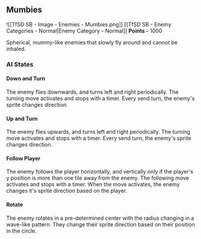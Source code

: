 ## Mumbies
![[TfSD SB - Image - Enemies - Mumbies.png]]
[[TfSD SB - Enemy Categories - Normal|Enemy Category - Normal]]
**Points -** 1000

Spherical, mummy-like enemies that slowly fly around and cannot be inhaled.
### AI States
#### Down and Turn
The enemy flies downwards, and turns left and right periodically. The turning move activates and stops with a timer. Every send turn, the enemy's sprite changes direction.
#### Up and Turn
The enemy flies upwards, and turns left and right periodically. The turning move activates and stops with a timer. Every send turn, the enemy's sprite changes direction.
#### Follow Player
The enemy follows the player horizontally, and vertically only if the player's y position is more than one tile away from the enemy. The following move activates and stops with a timer. When the move activates, the enemy changes it's sprite direction based on the player.
#### Rotate
The enemy rotates in a pre-determined center with the radius changing in a wave-like pattern. They change their sprite direction based on their position in the circle.